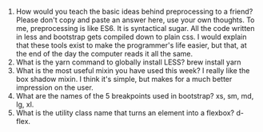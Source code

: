<!-- Answers to the Self Study Questions go here -->

1. How would you teach the basic ideas behind preprocessing to a friend?  Please don't copy and paste an answer here, use your own thoughts.
To me, preprocessing is like ES6. It is syntactical sugar. All the code written in less and bootstrap gets compiled down to plain css. I would explain that these tools exist to make the programmer's life easier, but that, at the end of the day the computer reads it all the same.
2. What is the yarn command to globally install LESS?
brew install yarn
3. What is the most useful mixin you have used this week?
I really like the box shadow mixin. I think it's simple, but makes for a much better impression on the user.
4. What are the names of the 5 breakpoints used in bootstrap?
xs, sm, md, lg, xl.
5. What is the utility class name that turns an element into a flexbox?
d-flex.

